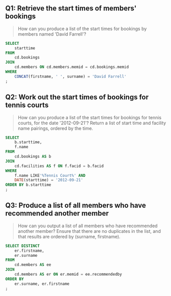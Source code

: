 ## Q1: Retrieve the start times of members' bookings

> How can you produce a list of the start times for bookings by members named 'David Farrell'?  

```sql
SELECT 
	starttime
FROM 
	cd.bookings
JOIN 
	cd.members ON cd.members.memid = cd.bookings.memid
WHERE 
	CONCAT(firstname, ' ', surname) = 'David Farrell'
;
```

## Q2: Work out the start times of bookings for tennis courts

> How can you produce a list of the start times for bookings for tennis courts, for the date '2012-09-21'? Return a list of start time and facility name pairings, ordered by the time. 

```sql
SELECT
	b.starttime, 
	f.name
FROM 
	cd.bookings AS b
JOIN 
	cd.facilities AS f ON f.facid = b.facid
WHERE 
	f.name LIKE'%Tennis Court%' AND
	DATE(starttime) = '2012-09-21'
ORDER BY b.starttime
;
```


## Q3: Produce a list of all members who have recommended another member

> How can you output a list of all members who have recommended another member? Ensure that there are no duplicates in the list, and that results are ordered by (surname, firstname). 

```sql
SELECT DISTINCT
	er.firstname, 
	er.surname
FROM
	cd.members AS ee
JOIN 
	cd.members AS er ON er.memid = ee.recommendedby
ORDER BY 
	er.surname, er.firstname
;
```
